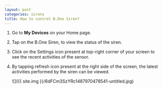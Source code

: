 ```yaml
---
layout: post
categories: sirens
title: How to control B.One Siren?
---
```


1. Go to **My Devices** on your Home page.

2. Tap on the B.One Siren, to view the status of the siren.

3. Click on the Settings icon present at top-right corner of your screen to see the recent activities of the sensor.

4. By tapping refresh icon present at the right side of the screen, the latest activities performed by the siren can be viewed.

    ![]({{ site.img }}/6dFCm3SzYRc1487970478541-untitled.jpg)